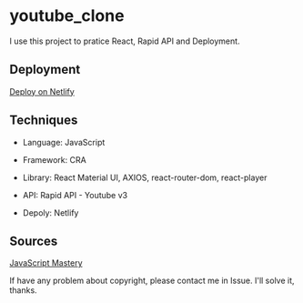 # youtube_clone
I use this project to pratice React, Rapid API and Deployment.

## Deployment
[Deploy on Netlify](https://cute-jalebi-add575.netlify.app)

## Techniques
* Language: JavaScript

* Framework: CRA

* Library: React Material UI, AXIOS, react-router-dom, react-player

* API: Rapid API - Youtube v3

* Depoly: Netlify

## Sources
[JavaScript Mastery
](https://www.youtube.com/watch?v=FHTbsZEJspU)

If have any problem about copyright, please contact me in Issue. I'll solve it, thanks.